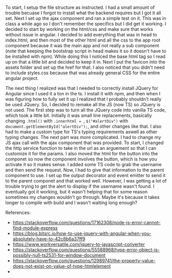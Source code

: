 To start, I setup the file structure as instructed. I had a small amount of trouble becuase I forgot to install what the backend requires but I got it all set. Next I set up the ajax component and ran a simple test on it. This was in class a while ago so I don't remember the specifics but I did get it working. I decided to start by working on the html/css and make sure that works without issue in angular. I decided to add everything that was in head to index.html, and then most of the other html and all the css to the app root component because it was the main app and not really a sub component (note that keeping the bootstrap script in head makes it so it doesn't have to be installed with npm). While doing this I noticed the base html tag so I read up on that a little bit and decided to keep it in. Next I put the favicon into the assets folder and set up the href for that. I also noticed that you didn't need to include styles.css because that was already general CSS for the entire angular project.  

The next thing I realized was that I needed to correctly install JQuery for Angular since I used it a ton in the ts. I install it with npm, and then when I was figuring how to fully set it up I realized that I probably shouldn't really be used JQuery. So, I decided to remake all the JS (now TS) so JQuery is not used. The first step was to turn all the JQuery code into vanilla TS code, which took a little bit. Initially it was small line replacements, basically changing `.html()` with `.innerhtml = `, `$("#alertDiv")` with `document.getElementById("alertDiv");`, and other changes like that. I also had to make a custom type for TS's typing requirements aswell as other typing changes. The next part was more complicated. I had to change my JS ajax call with the ajax component that was provided. To start, I changed the http service function to take in the url as an arguement so that I can customize it for the params. I also moved the html for the button into the componet so now the component involves the button, which is how you activate it so it makes sense. I added some TS code to grab the username and then send the request. Now, I had to give that information to the parent component to use. I set up the output decorator and event emitter to send it to the parent componet and that worked well. However, I was getting a lot of trouble trying to get the alert to display if the username wasn't found. I eventually got it working, but it wasn't helping that for some reason sometimes my changes wouldn't go through. Maybe it's because it takes longer to compile with build and I wasn't waiting long enough? 

References:
* https://stackoverflow.com/questions/17162308/node-js-error-cannot-find-module-express
* https://blog.bitsrc.io/how-to-use-jquery-with-angular-when-you-absolutely-have-to-42c8b6a37ff9
* https://www.workversatile.com/jquery-to-javascript-converter
* https://stackoverflow.com/questions/55588968/type-error-object-is-possibly-null-ts2531-for-window-document
* https://stackoverflow.com/questions/12989741/the-property-value-does-not-exist-on-value-of-type-htmlelement
* 
